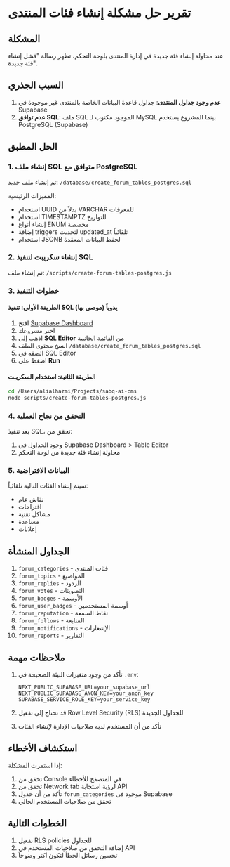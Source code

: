 # تقرير حل مشكلة إنشاء فئات المنتدى

## المشكلة
عند محاولة إنشاء فئة جديدة في إدارة المنتدى بلوحة التحكم، تظهر رسالة "فشل إنشاء فئة جديدة".

## السبب الجذري
1. **عدم وجود جداول المنتدى**: جداول قاعدة البيانات الخاصة بالمنتدى غير موجودة في Supabase
2. **عدم توافق SQL**: ملف SQL الموجود مكتوب لـ MySQL بينما المشروع يستخدم PostgreSQL (Supabase)

## الحل المطبق

### 1. إنشاء ملف SQL متوافق مع PostgreSQL
تم إنشاء ملف جديد: `/database/create_forum_tables_postgres.sql`

المميزات الرئيسية:
- استخدام UUID بدلاً من VARCHAR للمعرفات
- استخدام TIMESTAMPTZ للتواريخ
- إنشاء أنواع ENUM مخصصة
- إضافة triggers لتحديث updated_at تلقائياً
- استخدام JSONB لحفظ البيانات المعقدة

### 2. إنشاء سكريبت لتنفيذ SQL
تم إنشاء ملف: `/scripts/create-forum-tables-postgres.js`

### 3. خطوات التنفيذ

#### الطريقة الأولى: تنفيذ SQL يدوياً (موصى بها)
1. افتح [Supabase Dashboard](https://app.supabase.com)
2. اختر مشروعك
3. اذهب إلى **SQL Editor** من القائمة الجانبية
4. انسخ محتوى الملف `/database/create_forum_tables_postgres.sql`
5. الصقه في SQL Editor
6. اضغط على **Run**

#### الطريقة الثانية: استخدام السكريبت
```bash
cd /Users/alialhazmi/Projects/sabq-ai-cms
node scripts/create-forum-tables-postgres.js
```

### 4. التحقق من نجاح العملية
بعد تنفيذ SQL، تحقق من:
1. وجود الجداول في Supabase Dashboard > Table Editor
2. محاولة إنشاء فئة جديدة من لوحة التحكم

### 5. البيانات الافتراضية
سيتم إنشاء الفئات التالية تلقائياً:
- نقاش عام
- اقتراحات
- مشاكل تقنية
- مساعدة
- إعلانات

## الجداول المنشأة
1. `forum_categories` - فئات المنتدى
2. `forum_topics` - المواضيع
3. `forum_replies` - الردود
4. `forum_votes` - التصويتات
5. `forum_badges` - الأوسمة
6. `forum_user_badges` - أوسمة المستخدمين
7. `forum_reputation` - نقاط السمعة
8. `forum_follows` - المتابعة
9. `forum_notifications` - الإشعارات
10. `forum_reports` - التقارير

## ملاحظات مهمة
1. تأكد من وجود متغيرات البيئة الصحيحة في `.env`:
   ```
   NEXT_PUBLIC_SUPABASE_URL=your_supabase_url
   NEXT_PUBLIC_SUPABASE_ANON_KEY=your_anon_key
   SUPABASE_SERVICE_ROLE_KEY=your_service_key
   ```

2. قد تحتاج إلى تفعيل Row Level Security (RLS) للجداول الجديدة

3. تأكد من أن المستخدم لديه صلاحيات الإدارة لإنشاء الفئات

## استكشاف الأخطاء
إذا استمرت المشكلة:
1. تحقق من Console في المتصفح للأخطاء
2. تحقق من Network tab لرؤية استجابة API
3. تأكد من أن جدول `forum_categories` موجود في Supabase
4. تحقق من صلاحيات المستخدم الحالي

## الخطوات التالية
1. تفعيل RLS policies للجداول
2. إضافة التحقق من صلاحيات المستخدم في API
3. تحسين رسائل الخطأ لتكون أكثر وضوحاً 